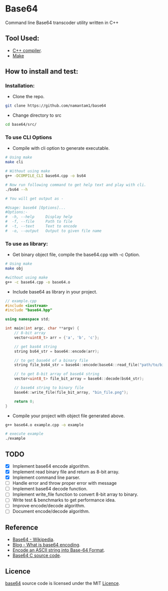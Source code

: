 # Base64
Command line Base64 transcoder utility written in C++

## Tool Used:
- [C++ compiler](https://gcc.gnu.org).
- [Make](https://en.wikipedia.org/wiki/Make_(software))

## How to install and test:

### Installation:

- Clone the repo.
```bash
git clone https://github.com/namantam1/base64
```

- Change directory to src
```bash
cd base64/src/
```

### To use CLI Options

- Compile with cli option to generate executable.

```bash
# Using make
make cli

# Without using make
g++ -DCOMPILE_CLI base64.cpp -o bs64

# Now run following command to get help text and play with cli.
./bs64 --h

# You will get output as -

#Usage: base64 [Options]...
#Options:-
#  -h, --help     Display help
#  -f, --file     Path to file
#  -t, --text     Text to encode
#  -o, --output   Output to given file name
```

### To use as library:

- Get binary object file, compile the base64.cpp with -c Option.
```bash
# Using make
make obj

#without using make
g++ -c base64.cpp -o base64.o
```

- Include base64 as library in your project.
```c++
// example.cpp
#include <iostream>
#include "base64.hpp"

using namespace std;

int main(int argc, char **argv) {
    // 8-bit array
    vector<uint8_t> arr = {'a', 'b', 'c'};

    // get bas64 string
    string bs64_str = base64::encode(arr);

    // to get base64 of a binary file
    string file_bs64_str = base64::encode(base64::read_file("path/to/binary_file.png"));

    // to get 8-bit array of base64 string
    vector<uint8_t> file_bit_array = base64::decode(bs64_str);

    // base64 string to binary file
    base64::write_file(file_bit_array, "bin_file.png");

    return 0;
}
```

- Compile your project with object file generated above.
```bash
g++ base64.o example.cpp -o example

# execute example
./example
```

## TODO
- [x] Implement base64 encode algorithm.
- [x] Implement read binary file and return as 8-bit array.
- [x] Implement command line parser.
- [ ] Handle error and throw proper error with message
- [ ] Implement base64 decode function.
- [ ] Implement write_file function to convert 8-bit array to binary.
- [ ] Write test & benchmarks to get performance idea.
- [ ] Improve encode/decode algorithm.
- [ ] Document encode/decode algorithm.

## Reference

- [Base64 - Wikipedia](https://en.wikipedia.org/wiki/Base64).
- [Blog - What is base64 encoding](https://levelup.gitconnected.com/what-is-base64-encoding-4b5ed1eb58a4).
- [Encode an ASCII string into Base-64 Format](https://www.geeksforgeeks.org/encode-ascii-string-base-64-format/).
- [Base64 C source code](https://web.mit.edu/freebsd/head/contrib/wpa/src/utils/base64.c).

## Licence
[base64](https://github.com/namantam1/base64) source code is licensed under the MIT [Licence](https://github.com/namantam1/base64/blob/main/LICENSE).
